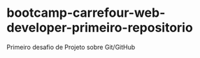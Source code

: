 # bootcamp-carrefour-web-developer-primeiro-repositorio
Primeiro desafio de Projeto sobre Git/GitHub
